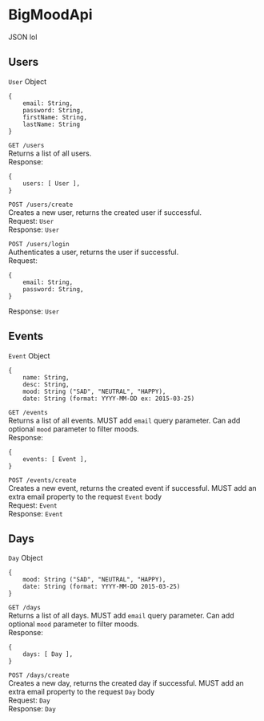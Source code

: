 # BigMoodApi

JSON lol

## Users
`User` Object
```
{
    email: String,
    password: String,
    firstName: String,
    lastName: String
}
```

`GET /users`\
Returns a list of all users.\
Response:
```
{
    users: [ User ],
}
```

`POST /users/create`\
Creates a new user, returns the created user if successful.\
Request: `User`\
Response: `User`

`POST /users/login`\
Authenticates a user, returns the user if successful.\
Request:
```
{
    email: String,
    password: String,
}
```
Response: `User`

## Events
`Event` Object
```
{
    name: String,
    desc: String,
    mood: String ("SAD", "NEUTRAL", "HAPPY),
    date: String (format: YYYY-MM-DD ex: 2015-03-25)
```

`GET /events`\
Returns a list of all events. MUST add `email` query parameter. Can add optional `mood` parameter to filter moods.\
Response:
```
{
    events: [ Event ],
}
```

`POST /events/create`\
Creates a new event, returns the created event if successful. MUST add an extra email property to the request `Event` body\
Request: `Event`\
Response: `Event`

## Days
`Day` Object
```
{
    mood: String ("SAD", "NEUTRAL", "HAPPY),
    date: String (format: YYYY-MM-DD 2015-03-25)
}
```

`GET /days`\
Returns a list of all days. MUST add `email` query parameter. Can add optional `mood` parameter to filter moods.\
Response:
```
{
    days: [ Day ],
}
```

`POST /days/create`\
Creates a new day, returns the created day if successful. MUST add an extra email property to the request `Day` body\
Request: `Day`\
Response: `Day`
